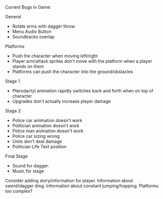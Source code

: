 Current Bugs in Game:

General
- Rotate arms with dagger throw
- Menu Audio Button
- Soundtracks overlap

Platforms
- Push the character when moving left/right
- Player arm/attack sprites don't move with the platform when a player stands on them
- Platforms can push the character into the ground/obstacles

Stage 1
- Pterodactyl animation rapidly switches back and forth when on top of character
- Upgrades don't actually increase player damage

Stage 2
- Police car aniimation doesn't work
- Politician animation doesn't work
- Police man animation doesn't work
- Police car sizing wrong
- Units don't deal damage
- Politician Life Text position

Final Stage
- Sound for dagger.
- Music for stage

Consider adding story/information for player.
Information about sword/dagger dmg.
Information about constant jumping/hopping.
Platforms too complex?
